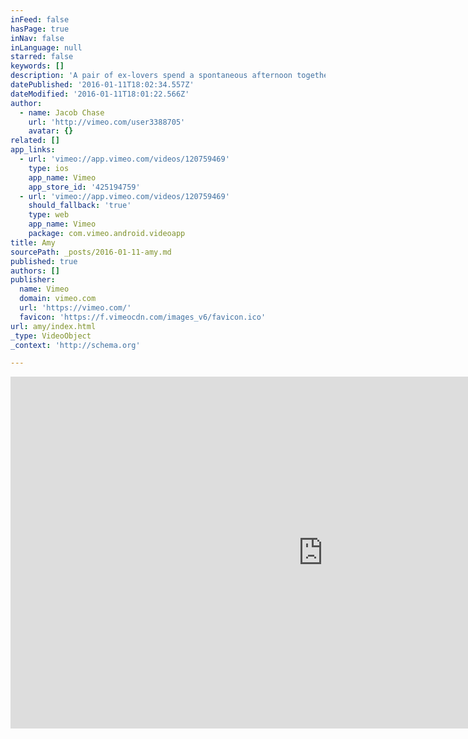 ```yaml
---
inFeed: false
hasPage: true
inNav: false
inLanguage: null
starred: false
keywords: []
description: 'A pair of ex-lovers spend a spontaneous afternoon together that could either lead to rekindled love or further heartbreak. Premiered at Palm Springs International ShortFest 2015. Starring: Alex Karpovsky and Troian Bellisario Written and Directed by: Jacob Chase www.AmyShortFilm.com facebook.com/amytheshortfilm Shameless self-promotion: My commercial "Doritos Dogs" is a Top 3 Finalist in the Crash the Super Bowl contest.'
datePublished: '2016-01-11T18:02:34.557Z'
dateModified: '2016-01-11T18:01:22.566Z'
author:
  - name: Jacob Chase
    url: 'http://vimeo.com/user3388705'
    avatar: {}
related: []
app_links:
  - url: 'vimeo://app.vimeo.com/videos/120759469'
    type: ios
    app_name: Vimeo
    app_store_id: '425194759'
  - url: 'vimeo://app.vimeo.com/videos/120759469'
    should_fallback: 'true'
    type: web
    app_name: Vimeo
    package: com.vimeo.android.videoapp
title: Amy
sourcePath: _posts/2016-01-11-amy.md
published: true
authors: []
publisher:
  name: Vimeo
  domain: vimeo.com
  url: 'https://vimeo.com/'
  favicon: 'https://f.vimeocdn.com/images_v6/favicon.ico'
url: amy/index.html
_type: VideoObject
_context: 'http://schema.org'

---
```

<iframe src="https://cdn.embedly.com/widgets/media.html?src=https%3A%2F%2Fplayer.vimeo.com%2Fvideo%2F120759469&amp;url=https%3A%2F%2Fvimeo.com%2F120759469&amp;image=http%3A%2F%2Fi.vimeocdn.com%2Fvideo%2F550962821_1280.jpg&amp;key=b7d04c9b404c499eba89ee7072e1c4f7&amp;type=text%2Fhtml&amp;schema=vimeo" width="1000" height="563" scrolling="no" frameborder="0" allowfullscreen="allowfullscreen" style=""></iframe>